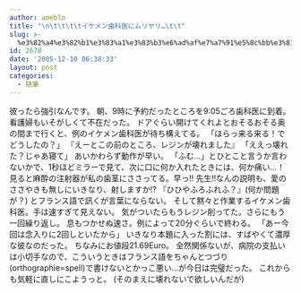 ```yaml
---
author: ameblo
title: "\n\t\t\t\tイケメン歯科医にムリヤリ…\t\t"
slug: >-
  %e3%82%a4%e3%82%b1%e3%83%a1%e3%83%b3%e6%ad%af%e7%a7%91%e5%8c%bb%e3%81%ab%e3%83%a0%e3%83%aa%e3%83%a4%e3%83%aa
id: 2678
date: '2005-12-10 06:38:33'
layout: post
categories:
  - 随筆
---
```


彼ったら強引なんです。 朝、9時に予約だったところを9:05ごろ歯科医に到着。 看護婦もいそがしくて不在だった。 ドアぐらい開けてくれよとおそるおそる奥の間まで行くと、例のイケメン歯科医が待ち構えてる。 「ほらっ来る来る！でどうしたの？」 『えーとこの前のところ、レジンが壊れました』 「ええっ壊れた？じゃあ寝て」 あいかわらず動作が早い。 「ふむ…」とひとこと言うか言わないかで、1秒ほどミラーで見て、次に口に何か入れたときには、何か痛い…！ 見ると麻酔の注射器が私の歯茎にささってる。早っ!! 先生!!なんの説明も、愛のささやきも無しにいきなり、射しますか!? 『ひひやふろふれふ？』(何か問題が？) とフランス語で訊くが言葉にならない。 そして黙々と作業するイケメン歯科医。手は速すぎて見えない。 気がついたらもうレジン削ってた。さらにもう一回繰り返し。 息もつかせぬ速さ。例によって20分ぐらいで終わる。 「あー今回は念入りに2回しといたから」 いきなり本題に入った割には、すばやくて濃厚な彼なのだった。 ちなみにお値段21.69Euro。 全然関係ないが、病院の支払いは小切手なので、こういうときはフランス語をちゃんとつづり(orthographie=spell)で書けないとかっこ悪い…が今日は完璧だった。 これからも気軽に直しにこようっと。 (そのまえに壊れないで欲しいんだが)